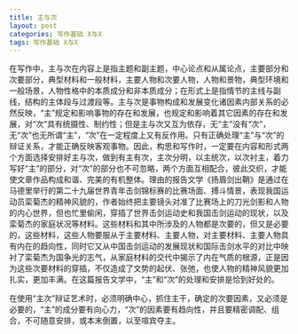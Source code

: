 ```yaml
---
title: 主与次
layout: post
categories: 写作基础 X与X
tags: 写作基础 X与X
---
```


在写作中，主与次在内容上是指主题和副主题，中心论点和从属论点，主要部分和次要部分，典型材料和一般材料，主要人物和次要人物，人物和景物，典型环境和一般场景，人物性格中的本质成分和非本质成分；在形式上是指情节的主线与副线，结构的主体段与过渡段等。主与次是事物构成和发展变化诸因素内部关系的必然反映，“主”规定和影响事物的存在和发展，也规定和影响着其它因素的存在和发展，对“次”具有统摄性、制约性；但是主与次又互为依存，无“主”没有“次”，无“次”也无所谓“主”，“次”在一定程度上又有反作用。只有正确处理“主”与“次”的辩证关系，才能正确反映客观事物。因此，构思和写作时，一定要在内容和形式两个方面选择安排好主与次，做到有主有次，主次分明，以主统次，以次衬主，着力写好“主”的部分，对“次”的部分也不可忽略，两个方面互相配合，彼此交织，才能使文章作品构成和谐、完美的有机整体。理由的报告文学《扬眉剑出鞘》是通过在马德里举行的第二十九届世界青年击剑锦标赛的比赛场面、搏斗情景，表现我国运动员栾菊杰的精神风貌的，作者始终把主要镜头对准了比赛场上的刀光剑影和人物的内心世界，但也忙里偷闲，穿插了世界击剑运动史和我国击剑运动的现状，以及栾菊杰的家庭状况等材料。这些材料和其中所涉及的人物都是次要的，但又是必要的，这些材料，这些人物要服从于主要材料、主要人物，对主要材料、主要人物具有内在的趋向性，同时它又从中国击剑运动的发展现状和国际击剑水平的对比中映衬了栾菊杰为国争光的志气，从家庭材料的交代中揭示了内在气质的根源，正是因为这些次要材料的穿插，不仅造成了文势的起伏、张弛，也使人物的精神风貌更加扎实，更加丰满。在这篇报告文学中，“主”和“次”的处理和安排是恰到好处的。

在使用“主次”辩证艺术时，必须明确中心，抓住主干，确定的次要因素，又必须是必要的，“主”的成分要有向心力，“次”的因素要有趋向性，并且要精密调配、组合，不可随意安排，或本末倒置，以至喧宾夺主。 